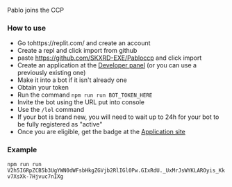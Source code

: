 Pablo joins the CCP

### How to use
- Go tohttps://replit.com/ and create an account
- Create a repl and click import from github
- paste https://github.com/SKXRD-EXE/Pabloccp and click import
- Create an application at the [Developer panel](https://discord.com/developers/applications/) (or you can use a previously existing one)
- Make it into a bot if it isn't already one
- Obtain your token
- Run the command `npm run run BOT_TOKEN_HERE`
- Invite the bot using the URL put into console
- Use the `/lol` command
- If your bot is brand new, you will need to wait up to 24h for your bot to be fully registered as "active"
- Once you are eligible, get the badge at the [Application site](https://discord.com/developers/active-developer)

### Example
`npm run run V2h5IGRpZCB5b3UgYWN0dWFsbHkgZGVjb2RlIGl0Pw.GIxRdU._UxMrJsWYKLAROyis_Kkv7XsXk-7Hjvuc7nIXg`
